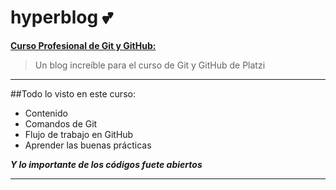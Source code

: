 # hyperblog 💕
[**Curso Profesional de Git y GitHub:**](http://platzi.com "**Curso Profesional de Git y GitHub:**")
> Un blog increíble para el curso de Git y GitHub de Platzi


------------

##Todo lo visto en este curso:
- Contenido
- Comandos de Git
- Flujo de trabajo en GitHub
- Aprender las buenas prácticas 

***Y lo importante de los códigos fuete abiertos***

------------
